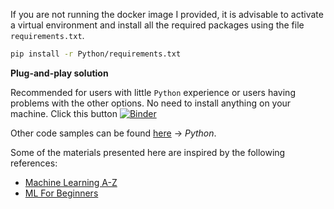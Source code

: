If you are not running the docker image I provided, it is advisable to activate a virtual environment and install all the required packages using the file `requirements.txt`.

```zsh
pip install -r Python/requirements.txt
```

**Plug-and-play solution** 

Recommended for users with little `Python` experience or users having problems with the other options. No need to install anything on your machine. Click this button [![Binder](https://mybinder.org/badge_logo.svg)](https://mybinder.org/v2/gh/a-mhamdi/mlpy/main?labpath=Codes%2FPython)

Other code samples can be found [here](https://www.github.com/a-mhamdi/journey-into-ML) -> _Python_.

Some of the materials presented here are inspired by the following references:

- [Machine Learning A-Z](https://www.superdatascience.com/pages/machine-learning)
- [ML For Beginners](https://github.com/microsoft/ML-For-Beginners)

